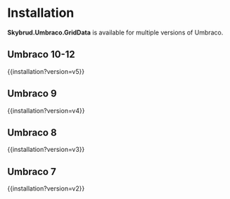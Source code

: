 # Installation

**Skybrud.Umbraco.GridData** is available for multiple versions of Umbraco.

## Umbraco 10-12

{{installation?version=v5}}

## Umbraco 9

{{installation?version=v4}}

## Umbraco 8

{{installation?version=v3}}

## Umbraco 7

{{installation?version=v2}}